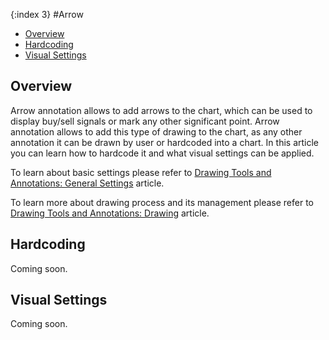 {:index 3}
#Arrow

* [Overview](#overview)
* [Hardcoding](#hardcoding)
* [Visual Settings](#visual_settings)

## Overview

Arrow annotation allows to add arrows to the chart, which can be used to display buy/sell signals or mark any other significant point. Arrow annotation allows to add this type of drawing to the chart, as any other annotation it can be drawn by user or hardcoded into a chart. In this article you can learn how to hardcode it and what visual settings can be applied.

To learn about basic settings please refer to [Drawing Tools and Annotations: General Settings](General_Settings) article.

To learn more about drawing process and its management please refer to [Drawing Tools and Annotations: Drawing](Drawing) article.

## Hardcoding

Coming soon.

## Visual Settings

Coming soon.


